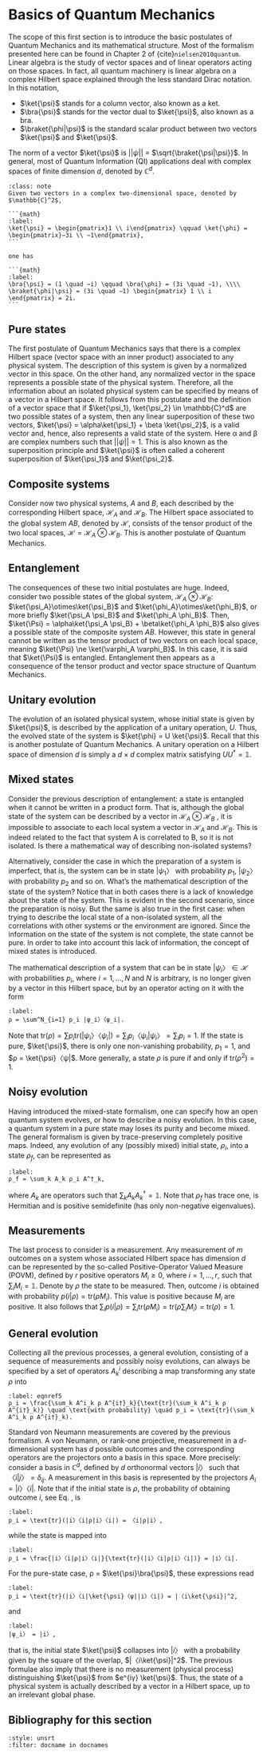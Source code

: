 # Basics of Quantum Mechanics

The scope of this first section is to introduce the basic postulates of Quantum Mechanics and its mathematical structure. Most of the formalism presented here can be found in Chapter 2 of {cite}`nielsen2010quantum`. Linear algebra is the study of vector spaces and of linear operators acting on those spaces. In fact, all quantum machinery is linear algebra on a complex Hilbert space explained through the less standard Dirac notation. In this notation,

- $\ket{\psi}$ stands for a column vector, also known as a ket.
- $\bra{\psi}$ stands for the vector dual to $\ket{\psi}$, also known as a bra.
- $\braket{\phi|\psi}$ is the standard scalar product between two vectors $\ket{\psi}$ and $\ket{\psi}$.

The norm of a vector $\ket{\psi}$ is $||\psi||$ = $\sqrt{\braket{\psi|\psi}}$. In general, most of Quantum Information (QI) applications deal with complex spaces of finite dimension $d$, denoted by $\mathbb{C}^d$.

`````{admonition} Example
:class: note
Given two vectors in a complex two-dimensional space, denoted by $\mathbb{C}^2$,

```{math}
:label:
\ket{\psi} = \begin{pmatrix}1 \\ i\end{pmatrix} \qquad \ket{\phi} = \begin{pmatrix}−3i \\ −1\end{pmatrix},
```

one has

```{math}
:label:
\bra{\psi} = (1 \quad −i) \qquad \bra{\phi} = (3i \quad −1), \\\\
\braket{\phi|\psi} = (3i \quad −1) \begin{pmatrix} 1 \\ i \end{pmatrix} = 2i.
```
`````

## Pure states
The first postulate of Quantum Mechanics says that there is a complex Hilbert space
(vector space with an inner product) associated to any physical system. The description of this system is given by a normalized vector in this space. On the other hand, any normalized vector in the space represents a possible state of the physical system. Therefore, all the information about an isolated physical system can be specified by means of a vector in a Hilbert space. It follows from this postulate and the definition of a vector space that if $\ket{\psi_1}, \ket{\psi_2} \in \mathbb{C}^d$ are two possible states of a system, then any linear superposition of these two vectors, $\ket{\psi} = \alpha\ket{\psi_1} + \beta \ket{\psi_2}$, is a valid vector and, hence, also represents a valid state of the system. Here α and β are complex numbers such that $||\psi|| = 1$. This is also known as the superposition principle and $\ket{\psi}$ is often called a coherent superposition of $\ket{\psi_1}$ and $\ket{\psi_2}$.

## Composite systems
Consider now two physical systems, $A$ and $B$, each described by the corresponding Hilbert space, $\mathcal{H}_A$ and $\mathcal{H}_B$. The Hilbert space associated to the global system $AB$, denoted by $\mathcal{H}$, consists of the tensor product of the two local spaces, $\mathcal{H} = \mathcal{H}_A \otimes \mathcal{H}_B$. This is another postulate of Quantum Mechanics.

## Entanglement
The consequences of these two initial postulates are huge. Indeed, consider two
possible states of the global system, $\mathcal{H}_A \otimes \mathcal{H}_B$: $\ket{\psi_A}\otimes\ket{\psi_B}$ and $\ket{\phi_A}\otimes\ket{\phi_B}$, or more briefly $\ket{\psi_A \psi_B}$ and $\ket{\phi_A \phi_B}$. Then, $\ket{\Psi} = \alpha\ket{\psi_A \psi_B} + \beta\ket{\phi_A \phi_B}$ also gives a possible state of the composite system $AB$. However, this state in general cannot be written as the tensor product of two vectors on each local space, meaning $\ket{\Psi} \ne \ket{\varphi_A \varphi_B}$. In this case, it is said that $\ket{\Psi}$ is entangled. Entanglement then appears as a consequence of the tensor product and vector space structure of Quantum Mechanics.

## Unitary evolution
The evolution of an isolated physical system, whose initial state is given by $\ket{\psi}$, is described by the application of a unitary operation, $U$. Thus, the evolved state of the system is $\ket{\phi} = U \ket{\psi}$. Recall that this is another postulate of Quantum Mechanics. A unitary operation on a Hilbert space of dimension $d$ is simply a $d×d$ complex matrix satisfying $U U^† = \mathbb{1}$.

## Mixed states
Consider the previous description of entanglement: a state is entangled when it cannot be written in a product form. That is, although the global state of the system can be described by a vector in $\mathcal{H}_A ⊗ \mathcal{H}_B$ , it is impossible to associate to each local system a vector in $\mathcal{H}_A$ and $\mathcal{H}_B$. This is indeed related to the fact that system A is correlated to B, so it is not isolated. Is there a mathematical way of describing non-isolated systems?

Alternatively, consider the case in which the preparation of a system is imperfect, that is, the system can be in state $|ψ_1〉$ with probability $p_1$, $|ψ_2〉$ with probability $p_2$ and so on. What’s the mathematical description of the state of the system? Notice that in both cases there is a lack of knowledge about the state of the system. This is evident in the second scenario, since the preparation is noisy. But the same is also true in the first case: when trying to describe the local state of a non-isolated system, all the correlations with other systems or the environment are ignored. Since the information on the state of the system is not complete, the state cannot be pure. In order to take into account this lack of information, the concept of mixed states is introduced.

The mathematical description of a system that can be in state $|ψ_i〉∈ \mathcal{H}$ with probabilities $p_i$, where $i = 1, ..., N$ and $N$ is arbitrary, is no longer given by a vector in this Hilbert space, but by an operator acting on it with the form

```{math}
:label:
ρ = \sum^N_{i=1} p_i |ψ_i〉〈ψ_i|. 
```

Note that $\text{tr}(ρ) = ∑ p_i \text{tr}(|ψ_i〉〈ψ_i|) = \sum_i p_i 〈ψ_i|ψ_i〉 = \sum_i p_i = 1$. If the state is pure, $\ket{\psi}$, there is only one non-vanishing probability, $p_1 = 1$, and $ρ = \ket{\psi}〈ψ|$. More generally, a state $ρ$ is pure if and only if $\text{tr}(ρ^2) = 1$.

## Noisy evolution
Having introduced the mixed-state formalism, one can specify how an open quantum
system evolves, or how to describe a noisy evolution. In this case, a quantum system in a pure state may loses its purity and become mixed. The general formalism is given by trace-preserving completely positive maps. Indeed, any evolution of any (possibly mixed) initial state, $ρ_i$, into a state $ρ_f$, can be represented as

```{math}
:label:
ρ_f = \sum_k A_k ρ_i A^†_k,
```

where $A_k$ are operators such that $∑_k A_k A_k^† = \mathbb{1}.$ Note that $ρ_f$ has trace one, is Hermitian and is positive semidefinite (has only non-negative eigenvalues).

## Measurements
The last process to consider is a measurement. Any measurement of $m$ outcomes on a system whose associated Hilbert space has dimension $d$ can be represented by the so-called Positive-Operator Valued Measure (POVM), defined by $r$ positive operators ${M_i ≥ 0}$, where $i = 1, ..., r$, such that $\sum_i M_i = \mathbb{1}$. Denote by $ρ$ the state to be measured. Then, outcome $i$ is obtained with probability $p(i|ρ) = \text{tr}(ρ M_i)$. This value is positive because $M_i$ are positive. It also follows that $\sum_i p(i|ρ) = \sum_i \text{tr}(ρ M_i) = \text{tr}(ρ \sum_i M_i) = \text{tr}(ρ) = 1$.

## General evolution
Collecting all the previous processes, a general evolution, consisting of a sequence
of measurements and possibly noisy evolutions, can always be specified by a set of operators 
$A^i_k$ describing a map transforming any state $ρ$ into

```{math}
:label: eqnref5
ρ_i = \frac{\sum_k A^i_k ρ A^{i†}_k}{\text{tr}(\sum_k A^i_k ρ A^{i†}_k)} \quad \text{with probability} \quad p_i = \text{tr}(\sum_k A^i_k ρ A^{i†}_k).
```

Standard von Neumann measurements are covered by the previous formalism. A von Neumann, or rank-one projective, measurement in a $d$-dimensional system has $d$ possible outcomes and the corresponding operators are the projectors onto a basis in this space. More precisely: consider a basis in $\mathbb{C}^d$, defined by $d$ orthonormal vectors $|i〉$ such that $〈i|j〉= δ_{ij}$. A measurement in this basis is represented by the projectors $A_i = |i〉〈i|$. Note that if the initial state is $ρ$, the probability of obtaining outcome $i$, see Eq. [](eqnref5), is

```{math}
:label:
p_i = \text{tr}(|i〉〈i|ρ|i〉〈i|) = 〈i|ρ|i〉,
```

while the state is mapped into

```{math}
:label:
ρ_i = \frac{|i〉〈i|ρ|i〉〈i|}{\text{tr}(|i〉〈i|ρ|i〉〈i|)} = |i〉〈i|.
```

For the pure-state case, ρ = $\ket{\psi}\bra{\psi}$, these expressions read

```{math}
:label:
p_i = \text{tr}(|i〉〈i|\ket{\psi}〈ψ||i〉〈i|) = |〈i\ket{\psi}|^2,
```

and

```{math}
:label:
|ψ_i〉 = |i〉,
```

that is, the initial state $\ket{\psi}$ collapses into $|i〉$ with a probability given by the square of the overlap, $|〈i\ket{\psi}|^2$. The previous formulae also imply that there is no measurement (physical process) distinguishing $\ket{\psi}$ from $e^{iγ} \ket{\psi}$. Thus, the state of a physical system is actually described by a vector in a Hilbert space, up to an irrelevant global phase.

## Bibliography for this section
```{bibliography}
:style: unsrt
:filter: docname in docnames
```

